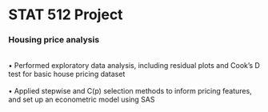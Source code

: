 # STAT 512 Project
<h3>Housing price analysis</h3>
<br>• Performed exploratory data analysis, including residual plots and Cook’s D test for basic house pricing dataset </br>
<br>• Applied stepwise and C(p) selection methods to inform pricing features, and set up an econometric model using SAS </br>
